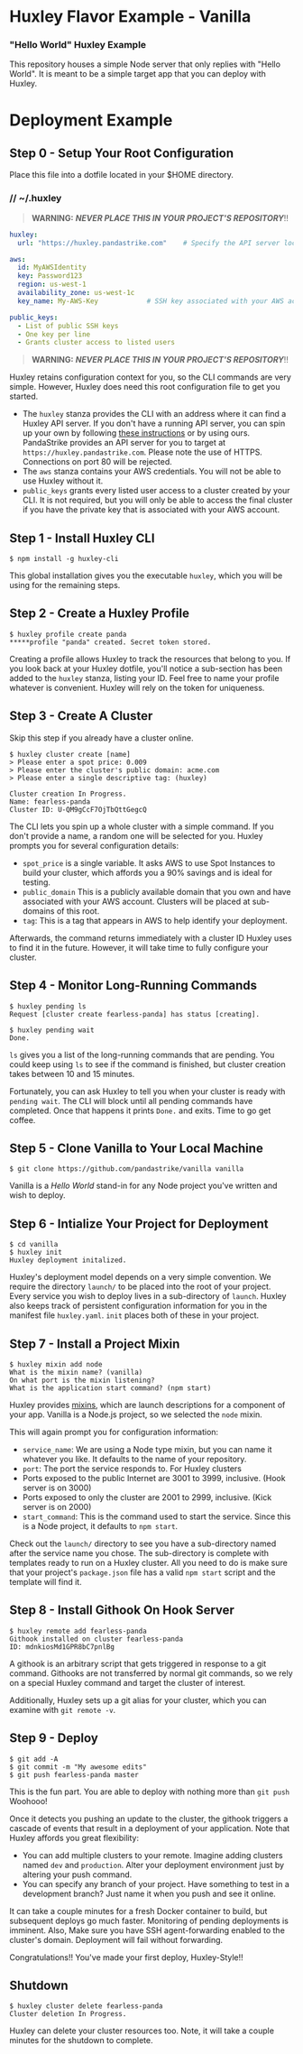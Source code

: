 # Huxley Flavor Example - Vanilla
### "Hello World" Huxley Example

This repository houses a simple Node server that only replies with "Hello World".  It is meant to be a simple target app that you can deploy with Huxley.

# Deployment Example

## Step 0 - Setup Your Root Configuration
Place this file into a dotfile located in your $HOME directory.  
### //  ~/.huxley
> **WARNING:** ***NEVER PLACE THIS IN YOUR PROJECT'S REPOSITORY***!!

```yaml
huxley:
  url: "https://huxley.pandastrike.com"    # Specify the API server location

aws:
  id: MyAWSIdentity
  key: Password123
  region: us-west-1
  availability_zone: us-west-1c
  key_name: My-AWS-Key            # SSH key associated with your AWS account.

public_keys:
  - List of public SSH keys
  - One key per line
  - Grants cluster access to listed users
```

> **WARNING:** ***NEVER PLACE THIS IN YOUR PROJECT'S REPOSITORY***!!

Huxley retains configuration context for you, so the CLI commands are very simple.  However, Huxley does need this root configuration file to get you started.

- The `huxley` stanza provides the CLI with an address where it can find a Huxley API server.  If you don't have a running API server, you can spin up your own by following [these instructions][1] or by using ours.  PandaStrike provides an API server for you to target at `https://huxley.pandastrike.com`.  Please note the use of HTTPS.  Connections on port 80 will be rejected.
- The `aws` stanza contains your AWS credentials.  You will not be able to use Huxley without it.
- `public_keys` grants every listed user access to a cluster created by your CLI.  It is not required, but you will only be able to access the final cluster if you have the private key that is associated with your AWS account.



## Step 1 - Install Huxley CLI
```shell
$ npm install -g huxley-cli
```

This global installation gives you the executable `huxley`, which you will be using for the remaining steps.

## Step 2 - Create a Huxley Profile
```
$ huxley profile create panda
*****profile "panda" created. Secret token stored.
```
Creating a profile allows Huxley to track the resources that belong to you.  If you look back at your Huxley dotfile, you'll notice a sub-section has been added to the `huxley` stanza, listing your ID.  Feel free to name your profile whatever is convenient.  Huxley will rely on the token for uniqueness.  

## Step 3 - Create A Cluster
Skip this step if you already have a cluster online.
```
$ huxley cluster create [name]
> Please enter a spot price: 0.009
> Please enter the cluster's public domain: acme.com
> Please enter a single descriptive tag: (huxley)

Cluster creation In Progress.
Name: fearless-panda
Cluster ID: U-QM9gCcF7OjTbQttGegcQ
```

The CLI lets you spin up a whole cluster with a simple command.  If you don't provide a name, a random one will be selected for you.  Huxley prompts you for several configuration details:
- `spot_price` is a single variable.  It asks AWS to use Spot Instances to build your cluster, which affords you a 90% savings and is ideal for testing.
- `public_domain` This is a publicly available domain that you own and have associated with your AWS account.  Clusters will be placed at sub-domains of this root.
- `tag`: This is a tag that appears in AWS to help identify your deployment.  

Afterwards, the command returns immediately with a cluster ID Huxley uses to find it in the future.  However, it will take time to fully configure your cluster.

## Step 4 - Monitor Long-Running Commands
```
$ huxley pending ls
Request [cluster create fearless-panda] has status [creating].
```

```
$ huxley pending wait
Done.
```  
`ls` gives you a list of the long-running commands that are pending.  You could keep using `ls` to see if the command is finished, but cluster creation takes between 10 and 15 minutes.

Fortunately, you can ask Huxley to tell you when your cluster is ready with `pending wait`.  The CLI will block until all pending commands have completed.  Once that happens it prints `Done.` and exits.  Time to go get coffee.

## Step 5 - Clone Vanilla to Your Local Machine
```shell
$ git clone https://github.com/pandastrike/vanilla vanilla
```
Vanilla is a *Hello World* stand-in for any Node project you've written and wish to deploy.



## Step 6 - Intialize Your Project for Deployment
```shell
$ cd vanilla
$ huxley init
Huxley deployment initalized.
```
Huxley's deployment model depends on a very simple convention.  We require the directory `launch/` to be placed into the root of your project.  Every service you wish to deploy lives in a sub-directory of `launch`.  Huxley also keeps track of persistent configuration information for you in the manifest file `huxley.yaml`.  `init` places both of these in your project.

## Step 7 - Install a Project Mixin
```shell
$ huxley mixin add node
What is the mixin name? (vanilla)
On what port is the mixin listening?
What is the application start command? (npm start)
```
Huxley provides [mixins][mixins], which are launch descriptions for a component of your app.  Vanilla is a Node.js project, so we selected the `node` mixin.

This will again prompt you for configuration information:
- `service_name`: We are using a Node type mixin, but you can name it whatever you like.  It defaults to the name of your repository.
- `port`: The port the service responds to.  For Huxley clusters
 - Ports exposed to the public Internet are 3001 to 3999, inclusive. (Hook server is on 3000)
 - Ports exposed to only the cluster are 2001 to 2999, inclusive. (Kick server is on 2000)
- `start_command`: This is the command used to start the service.  Since this is a Node project, it defaults to `npm start`.

Check out the `launch/` directory to see you have a sub-directory named after the service name you chose.  The sub-directory is complete with templates ready to run on a Huxley cluster.  All you need to do is make sure that your project's `package.json` file has a valid `npm start` script and the template will find it.

## Step 8 - Install Githook On Hook Server
```shell
$ huxley remote add fearless-panda
Githook installed on cluster fearless-panda
ID: mdnkiosMd1GPR8bC7pnlBg
```

A githook is an arbitrary script that gets triggered in response to a git command.  Githooks are not transferred by normal git commands, so we rely on a special Huxley command and target the cluster of interest.

Additionally, Huxley sets up a git alias for your cluster, which you can examine with `git remote -v`.


## Step 9 - Deploy
```shell
$ git add -A
$ git commit -m "My awesome edits"
$ git push fearless-panda master
```
This is the fun part.  You are able to deploy with nothing more than `git push`  Woohooo!

Once it detects you pushing an update to the cluster, the githook triggers a cascade of events that result in a deployment of your application.  Note that Huxley affords you great flexibility:
- You can add multiple clusters to your remote.  Imagine adding clusters named `dev` and `production`.  Alter your deployment environment just by altering your push command.
- You can specify any branch of your project.  Have something to test in a development branch? Just name it when you push and see it online.

It can take a couple minutes for a fresh Docker container to build, but subsequent deploys go much faster. Monitoring of pending deployments is imminent.  Also, Make sure you have SSH agent-forwarding enabled to the cluster's domain.  Deployment will fail without forwarding.

Congratulations!!  You've made your first deploy, Huxley-Style!!

## Shutdown
```shell
$ huxley cluster delete fearless-panda
Cluster deletion In Progress.
```
Huxley can delete your cluster resources too.  Note, it will take a couple minutes for the shutdown to complete.

[1]:https://github.com/pandastrike/huxley
[mixins]:https://github.com/pandastrike/huxley/wiki/Huxley-Mixins
